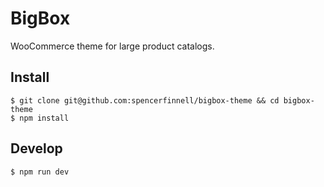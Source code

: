 # BigBox

WooCommerce theme for large product catalogs.

## Install

```
$ git clone git@github.com:spencerfinnell/bigbox-theme && cd bigbox-theme
$ npm install
```

## Develop

```
$ npm run dev
```
